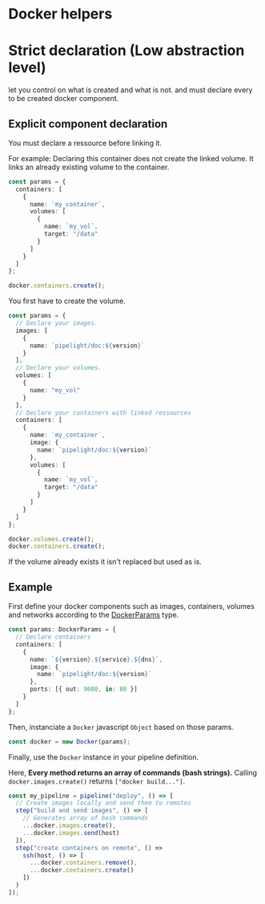 # Docker helpers <Badge type="warning" text="beta" />

# Strict declaration (Low abstraction level)

let you control on what is created and what is not.
and must declare every to be created docker component.

## Explicit component declaration

You must declare a ressource before linking it.

For example:
Declaring this container does not create the linked volume.
It links an already existing volume to the container.

```ts
const params = {
  containers: [
    {
      name: `my_container`,
      volumes: [
        {
          name: `my_vol`,
          target: "/data"
        }
      ]
    }
  ]
};
```

```ts
docker.containers.create();
```

You first have to create the volume.

```ts
const params = {
  // Declare your images.
  images: [
    {
      name: `pipelight/doc:${version}`
    }
  ],
  // Declare your volumes.
  volumes: [
    {
      name: "my_vol"
    }
  ],
  // Declare your containers with linked ressources
  containers: [
    {
      name: `my_container`,
      image: {
        name: `pipelight/doc:${version}`
      },
      volumes: [
        {
          name: `my_vol`,
          target: "/data"
        }
      ]
    }
  ]
};
```

```ts
docker.volumes.create();
docker.containers.create();
```

If the volume already exists it isn't replaced but used as is.

## Example

First define your docker components such as images, containers, volumes and networks
according to the [DockerParams](https://deno.land/x/pipelight/mod.ts?s=DockerParams) type.

```ts
const params: DockerParams = {
  // Declare containers
  containers: [
    {
      name: `${version}.${service}.${dns}`,
      image: {
        name: `pipelight/doc:${version}`
      },
      ports: [{ out: 9080, in: 80 }]
    }
  ]
};
```

Then, instanciate a `Docker` javascript `Object` based on those params.

```ts
const docker = new Docker(params);
```

Finally, use the `Docker` instance in your pipeline definition.

Here, **Every method returns an array of commands (bash strings).**
Calling `docker.images.create()` returns `["docker build..."]`.

```ts
const my_pipeline = pipeline("deploy", () => [
  // Create images locally and send them to remotes
  step("build and send images", () => [
    // Generates array of bash commands
    ...docker.images.create(),
    ...docker.images.send(host)
  ]),
  step("create containers on remote", () =>
    ssh(host, () => [
      ...docker.containers.remove(),
      ...docker.containers.create()
    ])
  )
]);
```
